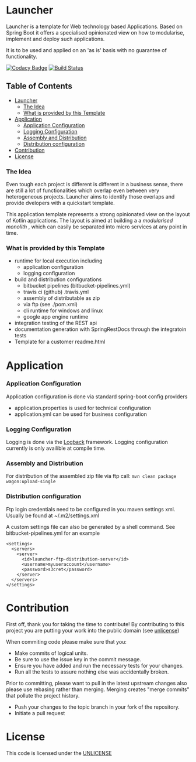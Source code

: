 # Launcher #
Launcher is a template for Web technology based Applications.
Based on Spring Boot it offers a specialised opinionated view on
how to modularise, implement and deploy such applications.

It is to be used and applied on an 'as is' basis with no guarantee of functionality.

[![Codacy Badge](https://api.codacy.com/project/badge/Grade/8272879ff37842b8b86efba5d165305f)](https://app.codacy.com/app/systemkern/launcher?utm_source=github.com&utm_medium=referral&utm_content=systemkern/launcher&utm_campaign=badger)
[![Build Status](https://travis-ci.org/systemkern/launcher.svg?branch=master)](https://travis-ci.org/systemkern/launcher)


## Table of Contents

* [Launcher](#launcher)
  * [The Idea](#the-idea)
  * [What is provided by this Template](#what-is-provided-by-this-template)
* [Application](#application)
  * [Application Configuration](#application-configuration)
  * [Logging Configuration](#logging-configuration)
  * [Assembly and Distribution](#assembly-and-distribution)
  * [Distribution configuration](#distribution-configuration)
* [Contribution](#contribution)
* [License](#license)


### The Idea
Even tough each project is different is different in a business sense,
there are still a lot of functionalities which overlap even between very
heterogeneous projects. Launcher aims to identify those overlaps and provide
dvelopers with a quickstart template.

This application template represents a strong opinionated view on the layout of Kotlin applications.
The layout is aimed at building a a _modularised monolith_ , which can easily be separated into
micro services at any point in time.

### What is provided by this Template
* runtime for local execution including 
  * application configuration
  * logging configuration
* build and distribution configurations
  * bitbucket pipelines (bitbucket-pipelines.yml)
  * travis ci (github) .travis.yml
  * assembly of distributable as zip
  * via ftp (see ./pom.xml)
  * cli runtime for windows and linux
  * google app engine runtime
* integration testing of the REST api
* documentation generation with SpringRestDocs through the integratoin tests
* Template for a customer readme.html


# Application #

### Application Configuration
Application configuration is done via standard spring-boot config providers
* application.properties is used for technical configuration
* application.yml can be used for business configuration

### Logging Configuration
Logging is done via the [Logback](https://logback.qos.ch/documentation.html) framework.
Logging configuration currently is only availible at compile time.

### Assembly and Distribution
For distribution of the assembled zip file via ftp call:
`mvn clean package wagon:upload-single`

### Distribution configuration
Ftp login credentials need to be configured in you maven settings xml.
Usually be found at ~/.m2/settings.xml

A custom settings file can also be generated by a shell command.
See bitbucket-pipelines.yml for an example

```
<settings>
  <servers>
    <server>
      <id>launcher-ftp-distribution-server</id>
      <username>myuseraccount</username>
      <password>s3cret</password>
    </server>
  </servers>
</settings>
```


# Contribution #
First off, thank you for taking the time to contribute! By contributing to this project
you are putting your work into the public domain (see [unlicense](LICENSE))

When commiting code please make sure that you:
* Make commits of logical units.
* Be sure to use the issue key in the commit message.
* Ensure you have added and run the necessary tests for your changes.
* Run all the tests to assure nothing else was accidentally broken.

Prior to committing, please want to pull in the latest upstream changes
also please use rebasing rather than merging.
Merging creates "merge commits" that pollute the project history.

* Push your changes to the topic branch in your fork of the repository.
* Initiate a pull request


# License #

This code is licensed under the [UNLICENSE](LICENSE)
